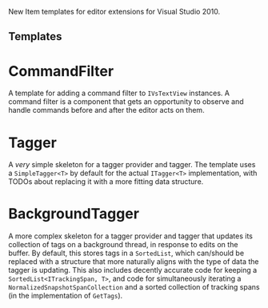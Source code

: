 New Item templates for editor extensions for Visual Studio 2010.

Templates
---------

CommandFilter
=============
A template for adding a command filter to `IVsTextView` instances.  A command
filter is a component that gets an opportunity to observe and handle commands
before and after the editor acts on them.

Tagger
======
A *very* simple skeleton for a tagger provider and tagger.  The template uses
a `SimpleTagger<T>` by default for the actual `ITagger<T>` implementation,
with TODOs about replacing it with a more fitting data structure.

BackgroundTagger
================
A more complex skeleton for a tagger provider and tagger that updates its
collection of tags on a background thread, in response to edits on the buffer.
By default, this stores tags in a `SortedList`, which can/should be replaced
with a structure that more naturally aligns with the type of data the tagger
is updating.  This also includes decently accurate code for keeping a
`SortedList<ITrackingSpan, T>`, and code for simultaneously iterating a
`NormalizedSnapshotSpanCollection` and a sorted collection of tracking
spans (in the implementation of `GetTags`).
